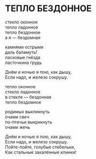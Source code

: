 # ТЕПЛО БЕЗДОННОЕ

<div>

стекло оконное\
тепло ладонное\
тепло бездонное\
а я — бездомная

камнями острыми\
даль баламуть!\
ласковые гнёзда\
ласточкина грудь

Днём и ночью я пою, как дышу,\
Если надо, и железо сокрушу.

тепло оконное\
стекло ладонное\
в стекле — бездонная\
тепло бездомное

родимых выкликнуть\
очами свеч\
по-птичьи выкрикнуть\
очами жечь

Днём и ночью я пою, как дышу,\
Если надо, и железо сокрушу.\
Пойте-пойте, голубые стебельки,\
Как стальные закалённые клинки!

</div>
